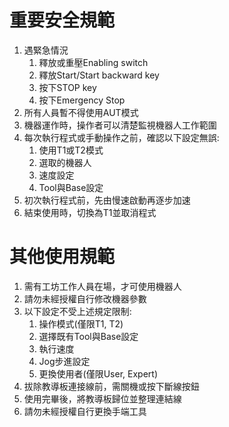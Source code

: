 # 重要安全規範
1. 遇緊急情況
   1. 釋放或重壓Enabling switch
   2. 釋放Start/Start backward key
   3. 按下STOP key
   4. 按下Emergency Stop
2. 所有人員暫不得使用AUT模式
3. 機器運作時，操作者可以清楚監視機器人工作範圍
4. 每次執行程式或手動操作之前，確認以下設定無誤:
    1. 使用T1或T2模式
    2. 選取的機器人
    3. 速度設定
    4. Tool與Base設定 
5. 初次執行程式前，先由慢速啟動再逐步加速
6. 結束使用時，切換為T1並取消程式

# 其他使用規範
1. 需有工坊工作人員在場，才可使用機器人
2. 請勿未經授權自行修改機器參數
3. 以下設定不受上述規定限制:
    1. 操作模式(僅限T1, T2)
    2. 選擇既有Tool與Base設定
    3. 執行速度
    4. Jog步進設定
    5. 更換使用者(僅限User, Expert)
4. 拔除教導板連接線前，需關機或按下斷線按鈕
5. 使用完畢後，將教導板歸位並整理連結線
6. 請勿未經授權自行更換手端工具
